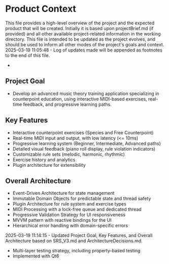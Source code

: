 # Product Context

This file provides a high-level overview of the project and the expected product that will be created. Initially it is based upon projectBrief.md (if provided) and all other available project-related information in the working directory. This file is intended to be updated as the project evolves, and should be used to inform all other modes of the project's goals and context.
2025-03-19 11:05:48 - Log of updates made will be appended as footnotes to the end of this file.

*

## Project Goal

*   Develop an advanced music theory training application specializing in counterpoint education, using interactive MIDI-based exercises, real-time feedback, and progressive learning paths.

## Key Features

*   Interactive counterpoint exercises (Species and Free Counterpoint)
*   Real-time MIDI input and output, with low latency (<= 10ms)
*   Progressive learning system (Beginner, Intermediate, Advanced paths)
*   Detailed visual feedback (piano roll display, rule violation indicators)
*   Customizable rule sets (melodic, harmonic, rhythmic)
*   Exercise history and analytics
*   Plugin architecture for extensibility

## Overall Architecture

*   Event-Driven Architecture for state management
*   Immutable Domain Objects for predictable state and thread safety
*   Plugin Architecture for rule system and exercise types
*   MIDI Processing with a lock-free queue and dedicated thread
*   Progressive Validation Strategy for UI responsiveness
*   MVVM pattern with reactive bindings for the UI
*   Hierarchical error handling with domain-specific errors

2025-03-19 11:14:15 - Updated Project Goal, Key Features, and Overall Architecture based on SRS_V3.md and ArchitectureDecisions.md.
*   Multi-layer testing strategy, including property-based testing
*   Implemented with Qt6